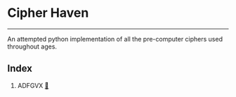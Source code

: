 # Cipher Haven

---
An attempted python implementation of all the pre-computer ciphers used throughout ages.

## Index

1. ADFGVX [:link:](https://en.wikipedia.org/wiki/ADFGVX_cipher)
